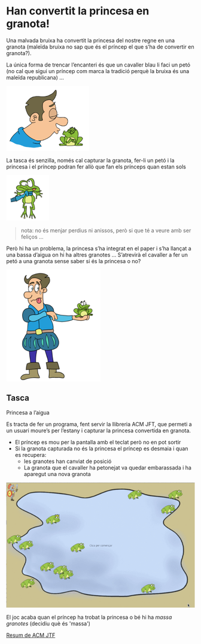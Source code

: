 Han convertit la princesa en granota!
=======================================
Una malvada bruixa ha convertit la princesa del nostre regne en una granota (maleïda bruixa no sap que és el príncep el que s’ha de convertir en granota?). 

La única forma de trencar l’encanteri és que un cavaller blau li faci un petó (no cal que sigui un príncep com marca la tradició perquè la bruixa és una maleïda republicana) …

![granoteta](imatges/peto.png)

La tasca és senzilla, només cal capturar la granota, fer-li un petó i la princesa i el príncep podran fer allò que fan els prínceps quan estan sols 

![granota atrapada](imatges/atrapa.png)

> nota: no és menjar perdius ni anissos, però si que té a veure amb ser feliços … 

Però hi ha un problema, la princesa s’ha integrat en el paper i s’ha llançat a una bassa d’aigua on hi ha altres granotes … S’atrevirà el cavaller a fer un petó a una granota sense saber si és la princesa o no?

![cavaller valent](imatges/cavaller.png)

Tasca
--------
Princesa a l’aigua

Es tracta de fer un programa, fent servir la llibreria ACM JFT, que permeti a un usuari  moure’s per l’estany i capturar la princesa convertida en granota.

* El príncep es mou per la pantalla amb el teclat però no en pot sortir
* Si la granota capturada no és la princesa el príncep es desmaia i quan es recupera: 
    * les granotes han canviat de posició 
    * La granota que el cavaller ha petonejat va quedar embarassada i ha aparegut una nova granota

![pantalla](imatges/petonets.gif)

El joc acaba quan el príncep ha trobat la princesa o bé hi ha *massa granotes* (decidiu què és 'massa')

[Resum de ACM JTF](http://projectes.cendrassos.net/acm/)
